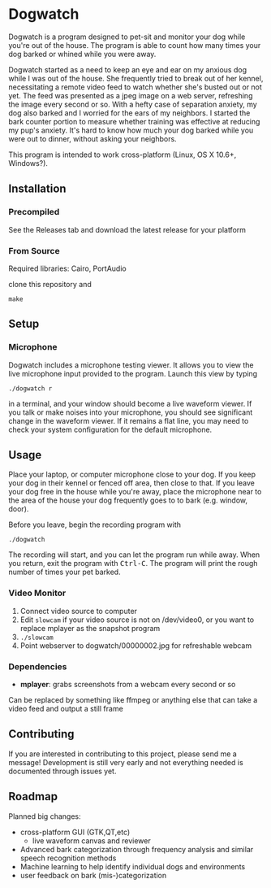 # Dogwatch

Dogwatch is a program designed to pet-sit and monitor your dog while you're out of the house. The program is able to count how many times your dog barked or whined while you were away.

Dogwatch started as a need to keep an eye and ear on my anxious dog while I was out of the house. She frequently tried to break out of her kennel, necessitating a remote video feed to watch whether she's busted out or not yet. The feed was presented as a jpeg image on a web server, refreshing the image every second or so. With a hefty case of separation anxiety, my dog also barked and I worried for the ears of my neighbors. I started the bark counter portion to measure whether training was effective at reducing my pup's anxiety. It's hard to know how much your dog barked while you were out to dinner, without asking your neighbors.

This program is intended to work cross-platform (Linux, OS X 10.6+, Windows?). 

## Installation

### Precompiled  

See the Releases tab and download the latest release for your platform

### From Source

Required libraries: Cairo, PortAudio

clone this repository and 
```
make
```


## Setup

### Microphone

Dogwatch includes a microphone testing viewer. It allows you to view the live microphone input provided to the program. Launch this view by typing
```
./dogwatch r
```

in a terminal, and your window should become a live waveform viewer. If you talk or make noises into your microphone, you should see significant change in the waveform viewer. If it remains a flat line, you may need to check your system configuration for the default microphone.



## Usage

Place your laptop, or computer microphone close to your dog. If you keep your dog in their kennel or fenced off area, then close to that. If you leave your dog free in the house while you're away, place the microphone near to the area of the house your dog frequently goes to to bark (e.g. window, door).

Before you leave, begin the recording program with
```
./dogwatch
```

The recording will start, and you can let the program run while away. When you return, exit the program with <kbd>Ctrl-C</kbd>. The program will print the rough number of times your pet barked.

### Video Monitor
1. Connect video source to computer
1. Edit `slowcam` if your video source is not on /dev/video0, or you want to replace mplayer as the snapshot program
1. `./slowcam`
1. Point webserver to dogwatch/00000002.jpg for refreshable webcam


### Dependencies
 - **mplayer**: grabs screenshots from a webcam every second or so

Can be replaced by something like ffmpeg or anything else that can take a video feed and output a still frame



## Contributing

If you are interested in contributing to this project, please send me a message! Development is still very early and not everything needed is documented through issues yet.



## Roadmap

Planned big changes:

- cross-platform GUI (GTK,QT,etc)
    + live waveform canvas and reviewer
- Advanced bark categorization through frequency analysis and similar speech recognition methods
- Machine learning to help identify individual dogs and environments
- user feedback on bark (mis-)categorization
